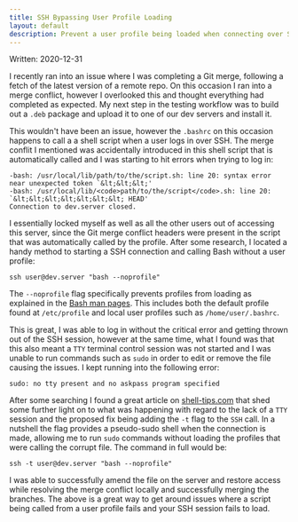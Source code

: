 ```yaml
---
title: SSH Bypassing User Profile Loading
layout: default
description: Prevent a user profile being loaded when connecting over SSH
---
```


Written: 2020-12-31

I recently ran into an issue where I was completing a Git merge, following a fetch of the latest version of a remote repo. On this occasion I ran into a merge conflict, however I overlooked this and thought everything had completed as expected. My next step in the testing workflow was to build out a `.deb` package and upload it to one of our dev servers and install it.

This wouldn't have been an issue, however the `.bashrc` on this occasion happens to call a a shell script when a user logs in over SSH. The merge conflit I mentioned was accidentally introduced in this shell script that is automatically called and I was starting to hit errors when trying to log in:

```
-bash: /usr/local/lib/path/to/the/script.sh: line 20: syntax error near unexpected token `&lt;&lt;&lt;'
-bash: /usr/local/lib/<code>path/to/the/script</code>.sh: line 20: `&lt;&lt;&lt;&lt;&lt;&lt;&lt; HEAD'
Connection to dev.server closed.
```

I essentially locked myself as well as all the other users out of accessing this server, since the Git merge conflict headers were present in the script that was automatically called by the profile. After some research, I located a handy method to starting a SSH connection and calling Bash without a user profile:

```
ssh user@dev.server "bash --noprofile"
```

The `--noprofile` flag specifically prevents profiles from loading as explained in the [Bash man pages](https://linux.die.net/man/1/bash). This includes both the default profile found at `/etc/profile` and local user profiles such as `/home/user/.bashrc`.

This is great, I was able to log in without the critical error and getting thrown out of the SSH session, however at the same time, what I found was that this also meant a `TTY` terminal control session was not started and I was unable to run commands such as `sudo` in order to edit or remove the file causing the issues. I kept running into the following error:

```
sudo: no tty present and no askpass program specified
```

After some searching I found a great article on [shell-tips.com](https://www.shell-tips.com/linux/sudo-no-tty-present-and-no-askpass-program-specified/) that shed some further light on to what was happening with regard to the lack of a `TTY` session and the proposed fix being adding the `-t` flag to the `SSH` call. In a nutshell the flag provides a pseudo-sudo shell when the connection is made, allowing me to run `sudo` commands without loading the profiles that were calling the corrupt file. The command in full would be:

```
ssh -t user@dev.server "bash --noprofile"
```

I was able to successfully amend the file on the server and restore access while resolving the merge conflict locally and successfully merging the branches. The above is a great way to get around issues where a script being called from a user profile fails and your SSH session fails to load.

